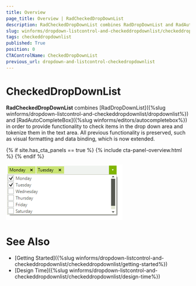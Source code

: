 ```yaml
---
title: Overview
page_title: Overview | RadCheckedDropDownList
description: RadCheckedDropDownList combines RadDropDownList and RadAutoCompleteBox in order to provide functionality to check items in the drop down area and tokenize them in the text area. 
slug: winforms/dropdown-listcontrol-and-checkeddropdownlist/checkeddropdownlist
tags: checkeddropdownlist
published: True
position: 0
CTAControlName: CheckedDropDownList
previous_url: dropdown-and-listcontrol-checkedropdownlist
---
```


# CheckedDropDownList

__RadCheckedDropDownList__ combines [RadDropDownList]({%slug winforms/dropdown-listcontrol-and-checkeddropdownlist/dropdownlist%}) and [RadAutoCompleteBox]({%slug winforms/editors/autocompletebox%}) in order to provide functionality to check items in the drop down area and tokenize them in the text area. All previous functionality is preserved, such as visual formatting and data binding, which is now extended. 

{% if site.has_cta_panels == true %}
{% include cta-panel-overview.html %}
{% endif %}

![dropdown-and-listcontrol-checkedropdownlist-overview 001](images/dropdown-and-listcontrol-checkedropdownlist-overview001.png)

# See Also

* [Getting Started]({%slug winforms/dropdown-listcontrol-and-checkeddropdownlist/checkeddropdownlist/getting-started%})
* [Design Time]({%slug winforms/dropdown-listcontrol-and-checkeddropdownlist/checkeddropdownlist/design-time%})